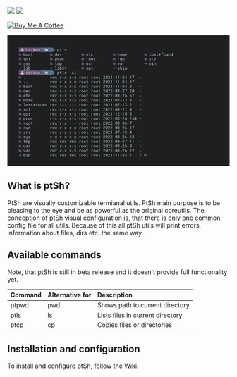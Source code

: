 [![](https://img.shields.io/github/downloads/jszczerbinsky/ptSh/total.svg)](https://github.com/jszczerbinsky/ptSh/releases/latest)
[![](https://img.shields.io/aur/version/ptsh)](https://aur.archlinux.org/packages/ptsh)

<a href="https://www.buymeacoffee.com/jszczerbinsky" target="_blank"><img src="https://cdn.buymeacoffee.com/buttons/v2/default-yellow.png" alt="Buy Me A Coffee" style="height: 60px !important;width: 217px !important;" ></a>

![](/img/screenshot.png)

## What is ptSh?

PtSh are visually customizable termianal utils. PtSh main purpose is to be pleasing to the eye and be as powerful as 
the original coreutils. The conception of ptSh visual configuration is, that there is only one common config file for all
utils. Because of this all ptSh utils will print errors, information about files, dirs etc. the same way.

## Available commands
Note, that ptSh is still in beta release and it doesn't provide full functionality yet.

| Command | Alternative for | Description |
| :-- | :-- | :-- |
| ptpwd | pwd | Shows path to current directory |
| ptls | ls | Lists files in current directory |
| ptcp | cp | Copies files or directories |

## Installation and configuration

To install and configure ptSh, follow the [Wiki](https://github.com/jszczerbinsky/ptSh/wiki).
